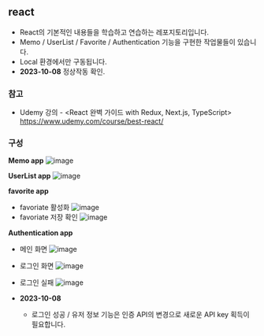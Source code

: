 ## react

* React의 기본적인 내용들을 학습하고 연습하는 레포지토리입니다.
* Memo / UserList / Favorite / Authentication 기능을 구현한 작업물들이 있습니다. 
* Local 환경에서만 구동됩니다.
* **2023-10-08** 정상작동 확인.

### 참고
* Udemy 강의 - <React 완벽 가이드 with Redux, Next.js, TypeScript></br>
  https://www.udemy.com/course/best-react/

### 구성

**Memo app**
![image](https://github.com/isyoo1213/react/assets/87693727/53e68959-84e6-4d62-9094-d32bec3be702)

**UserList app**
![image](https://github.com/isyoo1213/react/assets/87693727/b905c5c2-8fd2-4f75-8339-a432092ce156)

**favorite app**
- favoriate 활성화
![image](https://github.com/isyoo1213/react/assets/87693727/d2349021-0980-41ba-a7d9-c4261e8ccc95)
- favoriate 저장 확인
  ![image](https://github.com/isyoo1213/react/assets/87693727/589a5d1f-a6e9-4f6f-83b0-f6a0fc05ae78)

**Authentication app**
- 메인 화면
  ![image](https://github.com/isyoo1213/react/assets/87693727/ed8da57c-6792-4215-8e63-d26a5f61c716)

- 로그인 화면
  ![image](https://github.com/isyoo1213/react/assets/87693727/fd445739-6946-4a67-bfc4-cede0010bb9c)

- 로그인 실패
  ![image](https://github.com/isyoo1213/react/assets/87693727/72920a6b-9066-4f69-a782-229c1c6ccd35)


- **2023-10-08**
  - 로그인 성공 / 유저 정보 기능은 인증 API의 변경으로 새로운 API key 획득이 필요합니다.